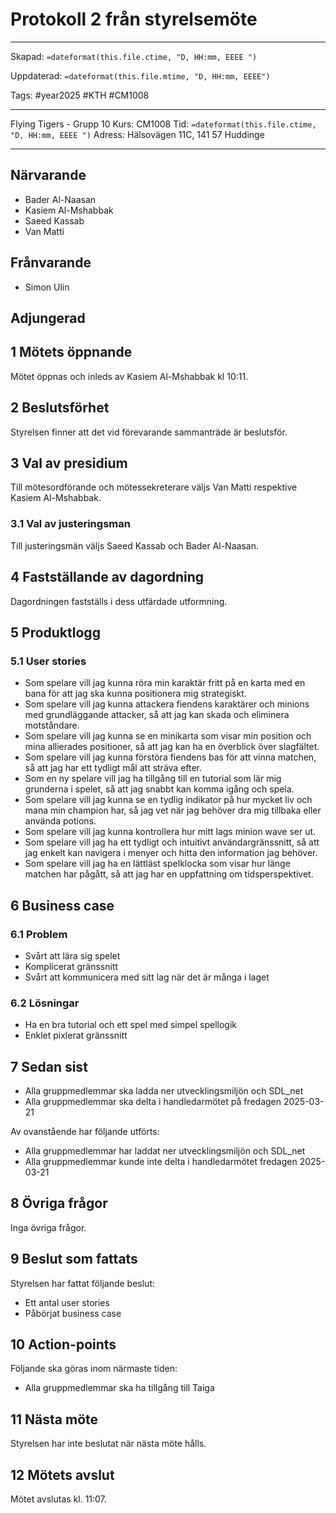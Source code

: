 # Protokoll 2 från styrelsemöte

---

Skapad: `=dateformat(this.file.ctime, "D, HH:mm, EEEE ")`

Uppdaterad: `=dateformat(this.file.mtime, "D, HH:mm, EEEE")`

Tags: #year2025 #KTH #CM1008

---
Flying Tigers - Grupp 10
Kurs: CM1008
Tid: `=dateformat(this.file.ctime, "D, HH:mm, EEEE ")`
Adress: Hälsovägen 11C, 141 57 Huddinge

---

## Närvarande

- Bader Al-Naasan
- Kasiem Al-Mshabbak
- Saeed Kassab
- Van Matti

## Frånvarande

- Simon Ulin

## Adjungerad

## 1 Mötets öppnande

Mötet öppnas och inleds av Kasiem Al-Mshabbak kl 10:11.

## 2 Beslutsförhet

Styrelsen finner att det vid förevarande sammanträde är beslutsför.

## 3 Val av presidium

Till mötesordförande och mötessekreterare väljs Van Matti respektive Kasiem Al-Mshabbak.

### 3.1 Val av justeringsman

Till justeringsmän väljs Saeed Kassab och Bader Al-Naasan.

## 4 Fastställande av dagordning

Dagordningen fastställs i dess utfärdade utformning.

## 5 Produktlogg

### 5.1 User stories

- Som spelare vill jag kunna röra min karaktär fritt på en karta med en bana för att jag ska kunna positionera mig strategiskt.
- Som spelare vill jag kunna attackera fiendens karaktärer och minions med grundläggande attacker, så att jag kan skada och eliminera motståndare.
- Som spelare vill jag kunna se en minikarta som visar min position och mina allierades positioner, så att jag kan ha en överblick över slagfältet.
- Som spelare vill jag kunna förstöra fiendens bas för att vinna matchen, så att jag har ett tydligt mål att sträva efter.
- Som en ny spelare vill jag ha tillgång till en tutorial som lär mig grunderna i spelet, så att jag snabbt kan komma igång och spela.
- Som spelare vill jag kunna se en tydlig indikator på hur mycket liv och mana min champion har, så jag vet när jag behöver dra mig tillbaka eller använda potions.
- Som spelare vill jag kunna kontrollera hur mitt lags minion wave ser ut.
- Som spelare vill jag ha ett tydligt och intuitivt användargränssnitt, så att jag enkelt kan navigera i menyer och hitta den information jag behöver.
- Som spelare vill jag ha en lättläst spelklocka som visar hur länge matchen har pågått, så att jag har en uppfattning om tidsperspektivet.

## 6 Business case

### 6.1 Problem

- Svårt att lära sig spelet
- Komplicerat gränssnitt
- Svårt att kommunicera med sitt lag när det är många i laget

### 6.2 Lösningar

- Ha en bra tutorial och ett spel med simpel spellogik
- Enklet pixlerat gränssnitt

## 7 Sedan sist

- Alla gruppmedlemmar ska ladda ner utvecklingsmiljön och SDL_net
- Alla gruppmedlemmar ska delta i handledarmötet på fredagen 2025-03-21

Av ovanstående har följande utförts:

- Alla gruppmedlemmar har laddat ner utvecklingsmiljön och SDL_net
- Alla gruppmedlemmar kunde inte delta i handledarmötet fredagen 2025-03-21

## 8 Övriga frågor

Inga övriga frågor.

## 9 Beslut som fattats

Styrelsen har fattat följande beslut:

- Ett antal user stories
- Påbörjat business case

## 10 Action-points

Följande ska göras inom närmaste tiden:

- Alla gruppmedlemmar ska ha tillgång till Taiga

## 11 Nästa möte

Styrelsen har inte beslutat när nästa möte hålls.

## 12 Mötets avslut

Mötet avslutas kl. 11:07.
